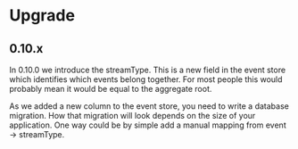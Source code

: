 # Upgrade

## 0.10.x

In 0.10.0 we introduce the streamType. This is a new field in the event store which identifies which events belong together.
For most people this would probably mean it would be equal to the aggregate root.

As we added a new column to the event store, you need to write a database migration. How that migration will look depends on the
size of your application. One way could be by simple add a manual mapping from event -> streamType.
